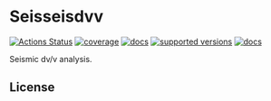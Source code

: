# Seisseisdvv

[![Actions Status](https://github.com/shakeflow/seisdvv/actions/workflows/workflow.yml/badge.svg)](https://github.com/shakeflow/seisdvv/actions)
[![coverage](https://codecov.io/gh/shakeflow/seisdvv/branch/main/graph/badge.svg)](https://codecov.io/gh/shakeflow/seisdvv)
[![docs](https://img.shields.io/badge/docs-stable-blue.svg)](https://shakeflow.github.io/seisdvv/)
[![supported versions](https://img.shields.io/pypi/pyversions/seisdvv.svg?label=python_versions)](https://pypi.python.org/pypi/seisdvv)
[![docs](https://badge.fury.io/py/seisdvv.svg)](https://badge.fury.io/py/seisdvv)


Seismic dv/v analysis.

## License
